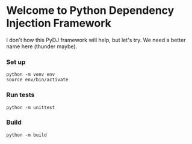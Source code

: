 # Welcome to Python Dependency Injection Framework

I don't how this PyDJ framework will help, but let's try. We need a better name here (thunder maybe).

### Set up

```
python -m venv env
source env/bin/activate
```

### Run tests

`python -m unittest`

### Build

`python -m build`
